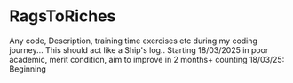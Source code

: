# RagsToRiches
Any code, Description, training time exercises etc during my coding journey...
This should act like a Ship's log.. Starting 18/03/2025 in poor academic, merit condition, aim to improve in 2 months+ counting
18/03/25: Beginning

